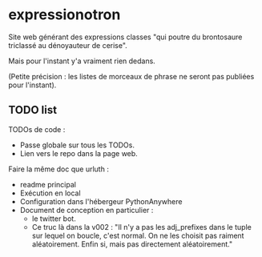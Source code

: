 # expressionotron
Site web générant des expressions classes "qui poutre du brontosaure triclassé au dénoyauteur de cerise".

Mais pour l'instant y'a vraiment rien dedans.

(Petite précision : les listes de morceaux de phrase ne seront pas publiées pour l'instant).


## TODO list

TODOs de code :

 - Passe globale sur tous les TODOs.
 - Lien vers le repo dans la page web.

Faire la même doc que urluth :

 - readme principal
 - Exécution en local
 - Configuration dans l'hébergeur PythonAnywhere
 - Document de conception en particulier :
     - le twitter bot.
     - Ce truc là dans la v002 : "Il n'y a pas les adj_prefixes dans le tuple sur lequel on boucle, c'est normal. On ne les choisit pas raiment aléatoirement. Enfin si, mais pas directement aléatoirement."


